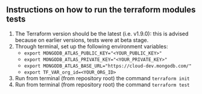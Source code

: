 ## Instructions on how to run the terraform modules tests

1. The Terraform version should be the latest (i.e. v1.9.0): this is advised because on earlier versions, tests were at beta stage.
2. Through terminal, set up the following environment variables: 
    -  `export MONGODB_ATLAS_PUBLIC_KEY="<YOUR_PUBLIC_KEY>"`
    -  `export MONGODB_ATLAS_PRIVATE_KEY="<YOUR_PRIVATE_KEY>"`
    -  `export MONGODB_ATLAS_BASE_URL="https://cloud-dev.mongodb.com/"` 
    -  `export TF_VAR_org_id=<YOUR_ORG_ID>` 
3. Run from terminal (from repository root) the command `terraform init`
4. Run from terminal (from repository root) the command `terraform test`
